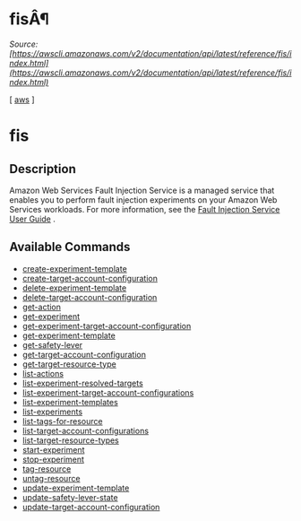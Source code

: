 # fisÂ¶

*Source: [https://awscli.amazonaws.com/v2/documentation/api/latest/reference/fis/index.html](https://awscli.amazonaws.com/v2/documentation/api/latest/reference/fis/index.html)*

[ [aws](https://awscli.amazonaws.com/v2/documentation/api/latest/reference/index.html#cli-aws) ]

# fis

## Description

Amazon Web Services Fault Injection Service is a managed service that enables you to perform fault injection experiments on your Amazon Web Services workloads. For more information, see the [Fault Injection Service User Guide](https://docs.aws.amazon.com/fis/latest/userguide/) .

## Available Commands

- [create-experiment-template](https://awscli.amazonaws.com/v2/documentation/api/latest/reference/fis/create-experiment-template.html)
- [create-target-account-configuration](https://awscli.amazonaws.com/v2/documentation/api/latest/reference/fis/create-target-account-configuration.html)
- [delete-experiment-template](https://awscli.amazonaws.com/v2/documentation/api/latest/reference/fis/delete-experiment-template.html)
- [delete-target-account-configuration](https://awscli.amazonaws.com/v2/documentation/api/latest/reference/fis/delete-target-account-configuration.html)
- [get-action](https://awscli.amazonaws.com/v2/documentation/api/latest/reference/fis/get-action.html)
- [get-experiment](https://awscli.amazonaws.com/v2/documentation/api/latest/reference/fis/get-experiment.html)
- [get-experiment-target-account-configuration](https://awscli.amazonaws.com/v2/documentation/api/latest/reference/fis/get-experiment-target-account-configuration.html)
- [get-experiment-template](https://awscli.amazonaws.com/v2/documentation/api/latest/reference/fis/get-experiment-template.html)
- [get-safety-lever](https://awscli.amazonaws.com/v2/documentation/api/latest/reference/fis/get-safety-lever.html)
- [get-target-account-configuration](https://awscli.amazonaws.com/v2/documentation/api/latest/reference/fis/get-target-account-configuration.html)
- [get-target-resource-type](https://awscli.amazonaws.com/v2/documentation/api/latest/reference/fis/get-target-resource-type.html)
- [list-actions](https://awscli.amazonaws.com/v2/documentation/api/latest/reference/fis/list-actions.html)
- [list-experiment-resolved-targets](https://awscli.amazonaws.com/v2/documentation/api/latest/reference/fis/list-experiment-resolved-targets.html)
- [list-experiment-target-account-configurations](https://awscli.amazonaws.com/v2/documentation/api/latest/reference/fis/list-experiment-target-account-configurations.html)
- [list-experiment-templates](https://awscli.amazonaws.com/v2/documentation/api/latest/reference/fis/list-experiment-templates.html)
- [list-experiments](https://awscli.amazonaws.com/v2/documentation/api/latest/reference/fis/list-experiments.html)
- [list-tags-for-resource](https://awscli.amazonaws.com/v2/documentation/api/latest/reference/fis/list-tags-for-resource.html)
- [list-target-account-configurations](https://awscli.amazonaws.com/v2/documentation/api/latest/reference/fis/list-target-account-configurations.html)
- [list-target-resource-types](https://awscli.amazonaws.com/v2/documentation/api/latest/reference/fis/list-target-resource-types.html)
- [start-experiment](https://awscli.amazonaws.com/v2/documentation/api/latest/reference/fis/start-experiment.html)
- [stop-experiment](https://awscli.amazonaws.com/v2/documentation/api/latest/reference/fis/stop-experiment.html)
- [tag-resource](https://awscli.amazonaws.com/v2/documentation/api/latest/reference/fis/tag-resource.html)
- [untag-resource](https://awscli.amazonaws.com/v2/documentation/api/latest/reference/fis/untag-resource.html)
- [update-experiment-template](https://awscli.amazonaws.com/v2/documentation/api/latest/reference/fis/update-experiment-template.html)
- [update-safety-lever-state](https://awscli.amazonaws.com/v2/documentation/api/latest/reference/fis/update-safety-lever-state.html)
- [update-target-account-configuration](https://awscli.amazonaws.com/v2/documentation/api/latest/reference/fis/update-target-account-configuration.html)